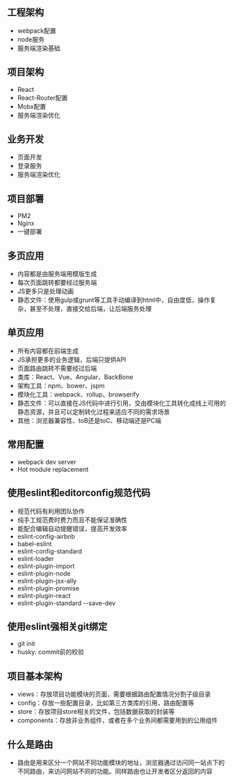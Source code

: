 ## 工程架构
- webpack配置
- node服务
- 服务端渲染基础

## 项目架构
- React
- React-Router配置
- Mobx配置
- 服务端渲染优化

## 业务开发
- 页面开发
- 登录服务
- 服务端渲染优化

## 项目部署
- PM2
- Nginx
- 一键部署

## 多页应用
- 内容都是由服务端用模版生成
- 每次页面跳转都要经过服务端
- JS更多只是处理动画
- 静态文件：使用gulp或grunt等工具手动编译到html中，自由度低，操作复杂，甚至不处理，直接交给后端，让后端服务处理

## 单页应用
- 所有内容都在前端生成
- JS承担更多的业务逻辑，后端只提供API
- 页面路由跳转不需要经过后端
- 类库：React、Vue、Angular、BackBone
- 架构工具：npm、bower、jspm
- 模块化工具：webpack、rollup、browserify
- 静态文件：可以直接在JS代码中进行引用，交由模块化工具转化成线上可用的静态资源，并且可以定制转化过程来适应不同的需求场景
- 其他：浏览器兼容性、toB还是toC、移动端还是PC端

## 常用配置
- webpack dev server
- Hot module replacement

## 使用eslint和editorconfig规范代码
- 规范代码有利用团队协作
- 纯手工规范费时费力而且不能保证准确性
- 能配合编辑自动提醒错误，提高开发效率
- eslint-config-airbnb
- babel-eslint
- eslint-config-standard
- eslint-loader
- eslint-plugin-import
- eslint-plugin-node
- eslint-plugin-jsx-ally
- eslint-plugin-promise
- eslint-plugin-react
- eslint-plugin-standard --save-dev

## 使用eslint强相关git绑定
- git init
- husky: commit前的校验

## 项目基本架构
- views：存放项目功能模块的页面，需要根据路由配置情况分割子级目录
- config：存放一些配置目录，比如第三方类库的引用，路由配置等
- store：存放项目store相关的文件，包括数据获取的封装等
- components：存放非业务组件，或者在多个业务间都需要用到的公用组件

## 什么是路由
- 路由是用来区分一个网站不同功能模块的地址，浏览器通过访问同一站点下的不同路由，来访问网站不同的功能。同样路由也让开发者区分返回的内容
